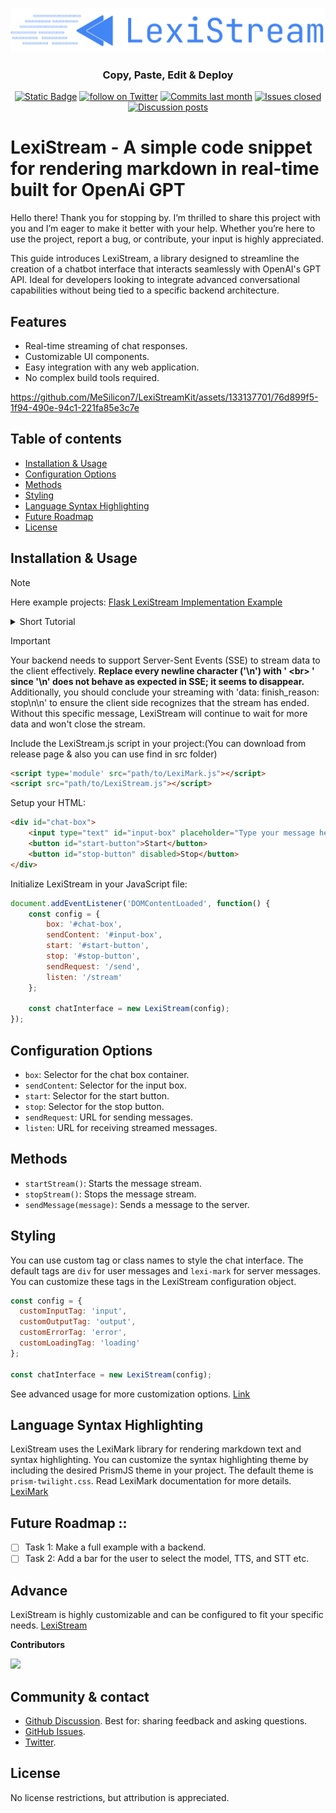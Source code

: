 
<p align="center">
  <a href="https://lexistreamkit.mesilicon7.com" target="_blank" rel="noopener noreferrer">
    <img src="assets/Logo.svg" alt="LexiStream logo" width="600"> 
  </a>
</p>



<h3 align="center">Copy, Paste, Edit & Deploy</h3>
<p align="center">
    <a href="https://lexistreamkit.mesilicon7.com" target="_blank">
        <img alt="Static Badge" src="https://img.shields.io/badge/Product-F04438"></a>
    <a href="https://twitter.com/intent/follow?screen_name=mesilicon7" target="_blank">
        <img src="https://img.shields.io/twitter/follow/mesilicon7?logo=X&color=%20%23f5f5f5"
            alt="follow on Twitter"></a>
    <a href="https://github.com/MeSilicon7/LexiStreamKit/graphs/commit-activity" target="_blank">
        <img alt="Commits last month" src="https://img.shields.io/github/commit-activity/m/MeSilicon7/LexiStreamKit?labelColor=%20%2332b583&color=%20%2312b76a"></a>
    <a href="https://github.com/MeSilicon7/LexiStreamKit/" target="_blank">
        <img alt="Issues closed" src="https://img.shields.io/github/issues-search?query=repo%3AMeSilicon7%2FLexiStreamKit%20is%3Aclosed&label=issues%20closed&labelColor=%20%237d89b0&color=%20%235d6b98"></a>
    <a href="https://github.com/MeSilicon7/LexiStreamKit/discussions/" target="_blank">
        <img alt="Discussion posts" src="https://img.shields.io/github/discussions/MeSilicon7/LexiStreamKit?labelColor=%20%239b8afb&color=%20%237a5af8"></a>
</p>

<!-- <p align="center">
  <a href="./README.md"><img alt="README in English" src="https://img.shields.io/badge/English-blue?style=flat-square&logo=github"></a>
  <a href="./README_CN.md"><img alt="简体中文版自述文件" src="https://img.shields.io/badge/简体中文-red?style=flat-square&logo=github"></a>
  <a href="./README_JP.md"><img alt="日本語のREADME" src="https://img.shields.io/badge/日本語-purple?style=flat-square&logo=github"></a>
  <a href="./README_ES.md"><img alt="README en Español" src="https://img.shields.io/badge/Español-yellow?style=flat-square&logo=github"></a>
  <a href="./README_FR.md"><img alt="README en Français" src="https://img.shields.io/badge/Français-green?style=flat-square&logo=github"></a>
  <a href="./README_MS.md"><img alt="README in Malay" src="https://img.shields.io/badge/Malay-orange?style=flat-square&logo=github"></a>
  <a href="./README_TR.md"><img alt="README in Korean" src="https://img.shields.io/badge/한국어-pink?style=flat-square&logo=github"></a>
  <a href="./README_AR.md"><img alt="README بالعربية" src="https://img.shields.io/badge/العربية-lightgrey?style=flat-square&logo=github"></a>
  <a href="./README_RU.md"><img alt="README in Russian" src="https://img.shields.io/badge/Русский-cyan?style=flat-square&logo=github"></a>
  <a href="./README_KO.md"><img alt="README in Korean" src="https://img.shields.io/badge/한국어-pink?style=flat-square&logo=github"></a>
  <a href="./README_IT.md"><img alt="README in Italian" src="https://img.shields.io/badge/Italian-blue?style=flat-square&logo=github"></a>
  <a href="./README_DE.md"><img alt="README in German" src="https://img.shields.io/badge/German-green?style=flat-square&logo=github"></a>
  <a href="./README_PT.md"><img alt="README in Portuguese" src="https://img.shields.io/badge/Portuguese-yellow?style=flat-square&logo=github"></a>
  <a href="./README_VI.md"><img alt="README in Vietnamese" src="https://img.shields.io/badge/Vietnamese-orange?style=flat-square&logo=github"></a>
  <a href="./README_BN.md"><img alt="README in Bengali" src="https://img.shields.io/badge/Bengali-cyan?style=flat-square&logo=github"></a>
  <a href="./README_ID.md"><img alt="README in Indonesian" src="https://img.shields.io/badge/Indonesian-yellow?style=flat-square&logo=github"></a>
  <a href="./README_TH.md"><img alt="README in Thai" src="https://img.shields.io/badge/Thai-lightgrey?style=flat-square&logo=github"></a>
</p> -->


# LexiStream - A simple code snippet for rendering markdown in real-time built for OpenAi GPT

Hello there! Thank you for stopping by. I’m thrilled to share this project with you and I’m eager to make it better with your help. Whether you’re here to use the project, report a bug, or contribute, your input is highly appreciated.

This guide introduces LexiStream, a library designed to streamline the creation of a chatbot interface that interacts seamlessly with OpenAI's GPT API. Ideal for developers looking to integrate advanced conversational capabilities without being tied to a specific backend architecture.

## Features

- Real-time streaming of chat responses.
- Customizable UI components.
- Easy integration with any web application.
- No complex build tools required.

https://github.com/MeSilicon7/LexiStreamKit/assets/133137701/76d899f5-1f94-490e-94c1-221fa85e3c7e

## Table of contents

- [Installation & Usage](#installation--usage)
- [Configuration Options](#configuration-options)
- [Methods](#methods)
- [Styling](#styling)
- [Language Syntax Highlighting](#language-syntax-highlighting)
- [Future Roadmap](#future-roadmap)
- [License](#license)



## Installation & Usage

> [!NOTE]
>  Here example projects: [Flask LexiStream Implementation Example](https://github.com/MeSilicon7/LexiStreamKit/tree/main/example/openai/flask) 

<details>
<summary>Short Tutorial</summary>
https://github.com/MeSilicon7/LexiStreamKit/blob/5f9e126a885f520140a273b9cb01fde31d0bba25/assets/Video%20Tutorial.mp4
</details>

> [!IMPORTANT]
> Your backend needs to support Server-Sent Events (SSE) to stream data to the client effectively. **Replace every newline character ('\n') with ' \<br\> ' since '\n' does not behave as expected in SSE; it seems to disappear.** Additionally, you should conclude your streaming with 'data: finish_reason: stop\n\n' to ensure the client side recognizes that the stream has ended. Without this specific message, LexiStream will continue to wait for more data and won't close the stream.

Include the LexiStream.js script in your project:(You can download from release page & also you can use find in src folder)

```html
<script type='module' src="path/to/LexiMark.js"></script>
<script src="path/to/LexiStream.js"></script>
```

Setup your HTML:

```html
<div id="chat-box">
    <input type="text" id="input-box" placeholder="Type your message here...">
    <button id="start-button">Start</button>
    <button id="stop-button" disabled>Stop</button>
</div>
```

Initialize LexiStream in your JavaScript file:

```javascript
document.addEventListener('DOMContentLoaded', function() {
    const config = {
        box: '#chat-box',
        sendContent: '#input-box',
        start: '#start-button',
        stop: '#stop-button',
        sendRequest: '/send',
        listen: '/stream'
    };

    const chatInterface = new LexiStream(config);
});
```



## Configuration Options

- `box`: Selector for the chat box container.
- `sendContent`: Selector for the input box.
- `start`: Selector for the start button.
- `stop`: Selector for the stop button.
- `sendRequest`: URL for sending messages.
- `listen`: URL for receiving streamed messages.

## Methods

- `startStream()`: Starts the message stream.
- `stopStream()`: Stops the message stream.
- `sendMessage(message)`: Sends a message to the server.


## Styling

You can use custom tag or class names to style the chat interface. The default tags are `div` for user messages and `lexi-mark` for server messages. You can customize these tags in the LexiStream configuration object.

```javascript
const config = {
  customInputTag: 'input',
  customOutputTag: 'output',
  customErrorTag: 'error',
  customLoadingTag: 'loading'
};

const chatInterface = new LexiStream(config);
```

See advanced usage for more customization options. [Link](#advance)

## Language Syntax Highlighting

LexiStream uses the LexiMark library for rendering markdown text and syntax highlighting. You can customize the syntax highlighting theme by including the desired PrismJS theme in your project. The default theme is `prism-twilight.css`. Read LexiMark documentation for more details. 
[LexiMark](/README_LexiMark.md)

## Future Roadmap ::

- [ ] Task 1: Make a full example with a backend.
- [ ] Task 2: Add a bar for the user to select the model, TTS, and STT etc.

## Advance

LexiStream is highly customizable and can be configured to fit your specific needs. [LexiStream](/README_LexiStream.md)


**Contributors**

<a href="https://github.com/MeSilicon7/LexiStreamKit/graphs/contributors">
  <img src="https://contrib.rocks/image?repo=MeSilicon7/LexiStreamKit" />
</a>

## Community & contact

* [Github Discussion](https://github.com/MeSilicon7/LexiStreamKit/discussions). Best for: sharing feedback and asking questions.
* [GitHub Issues](https://github.com/MeSilicon7/LexiStreamKit/issues).
* [Twitter](https://twitter.com/mesilicon7).


<!-- ## Star history

[![Star History Chart](https://api.star-history.com/svg?repos=MeSilicon7/LexiStreamKit&type=Date)](https://star-history.com/#MeSilicon7/LexiStreamKit&Date) -->


## License

No license restrictions, but attribution is appreciated.
